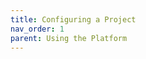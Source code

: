 ```yaml
---
title: Configuring a Project
nav_order: 1
parent: Using the Platform
---
```


<script>
    window.addEventListener('message', function(event) {
        if (event.data && event.data.height) {
            document.querySelector('iframe').style.height = event.data.height + 'px';
        }
    });
</script>
